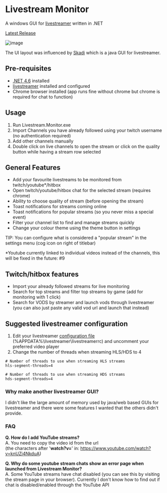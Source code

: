 # Livestream Monitor
A windows GUI for [livestreamer](http://docs.livestreamer.io/install.html#windows-binaries) written in .NET

[Latest Release](https://github.com/laurencee/Livestream.Monitor/releases/latest)

![image](https://cloud.githubusercontent.com/assets/3850553/12476536/b701f96c-c075-11e5-8bdd-45237f94f812.png)

The UI layout was influenced by [Skadi](https://github.com/s1mpl3x/skadi) which is a java GUI for livestreamer.

## Pre-requisites
* [.NET 4.6](https://www.microsoft.com/en-us/download/details.aspx?id=48130) installed
* [livestreamer](http://docs.livestreamer.io/install.html#windows-binaries) installed and configured
* Chrome browser installed (app runs fine without chrome but chrome is required for chat to function)

## Usage
1. Run Livestream.Monitor.exe
2. Import Channels you have already followed using your twitch username (no authentication required)
3. Add other channels manually
4. Double click on live channels to open the stream or click on the quality button while having a stream row selected

## General Features
* Add your favourite livestreams to be monitored from twitch/youtube*/hitbox
* Open twitch/youtube/hitbox chat for the selected stream (requires chrome)
* Ability to choose quality of stream (before opening the stream)
* Toast notifications for streams coming online
* Toast notifications for popular streams (so you never miss a special event)
* Filter your channel list to find and manage streams quickly
* Change your colour theme using the theme button in settings

TIP: You can configure what is considered a "popular stream" in the settings menu (cog icon on right of titlebar)


*Youtube currently linked to individual videos instead of the channels, this will be fixed in the future: #9


## Twitch/hitbox features
* Import your already followed streams for live monitoring
* Search for top streams and filter top streams by game (add for monitoring with 1 click)
* Search for VODS by streamer and launch vods through livestreamer (you can also just paste any valid vod url and launch that instead)

## Suggested livestreamer configuration
1. Edit your livestreamer [configuration file](http://docs.livestreamer.io/cli.html#configuration-file) (%APPDATA%\livestreamer\livestreamerrc) and uncomment your preferred video player
2. Change the number of threads when streaming HLS/HDS to 4
```
# Number of threads to use when streaming HLS streams
hls-segment-threads=4

# Number of threads to use when streaming HDS streams
hds-segment-threads=4
```

### Why make another livestreamer GUI?
I didn't like the large amount of memory used by java/web based GUIs for livestreamer and there were some features I wanted that the others didn't provide.

### FAQ
**Q. How do I add YouTube streams?** <br />
A. You need to copy the video id from the url <br />
(the characters after '**watch?v=**' in: https://www.youtube.com/watch?v=knUZi4NkduA)

**Q. Why do some youtube stream chats show an error page when launched from Livestream Monitor?** <br />
A. Some YouTube streams have chat disabled (you can see this by visiting the stream page in your browser). Currently I don't know how to find out if chat is disabled/enabled through the YouTube API
